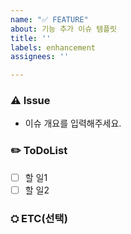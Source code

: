 ```yaml
---
name: "✅ FEATURE"
about: 기능 추가 이슈 템플릿
title: ''
labels: enhancement
assignees: ''

---
```


### ⚠️ Issue
- 이슈 개요를 입력해주세요.

### ✏️ ToDoList
- [ ] 할 일1
- [ ] 할 일2

### ⛭ ETC(선택)
